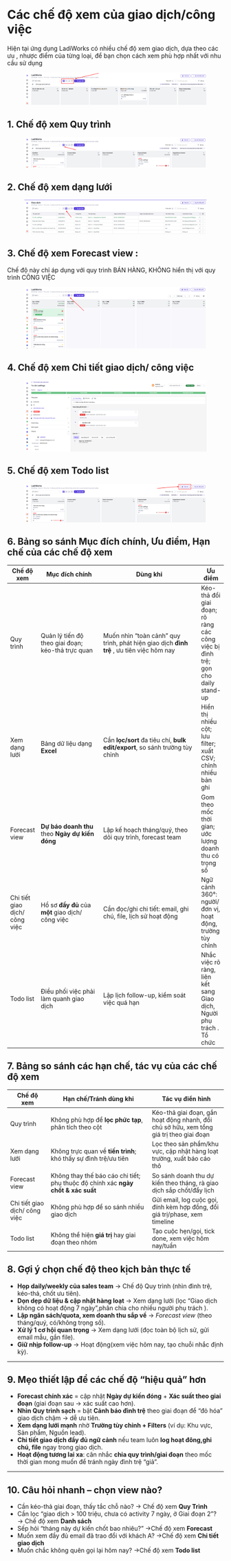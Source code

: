 # Các chế độ xem của giao dịch/công việc

Hiện tại ứng dụng LadiWorks có nhiều chế độ xem giao dịch, dựa theo các ưu , nhược điểm của từng loại, để bạn chọn cách xem phù hợp nhất với nhu cầu sử dụng

<figure><img src="../.gitbook/assets/image (1476).png" alt=""><figcaption></figcaption></figure>

## 1. Chế độ xem **Quy trình**&#x20;

<figure><img src="../.gitbook/assets/image (1) (1) (1) (1).png" alt=""><figcaption></figcaption></figure>

## 2. Chế độ xem dạng lưới&#x20;

<figure><img src="../.gitbook/assets/image (2) (1) (1).png" alt=""><figcaption></figcaption></figure>

## 3. Chế độ xem Forecast view :&#x20;

Chế độ này chỉ áp dụng với quy trình BÁN HÀNG, KHÔNG hiển thị với quy trình CÔNG VIỆC

<figure><img src="../.gitbook/assets/image (3) (1).png" alt=""><figcaption></figcaption></figure>

## 4. Chế độ xem Chi tiết giao dịch/ công việc

<figure><img src="../.gitbook/assets/image (4) (1).png" alt=""><figcaption></figcaption></figure>

## 5. Chế độ xem Todo list &#x20;

<figure><img src="../.gitbook/assets/image (5) (1).png" alt=""><figcaption></figcaption></figure>

## 6. Bảng so sánh Mục đích chính, Ưu điểm, Hạn chế của các chế độ xem

<table><thead><tr><th>Chế độ xem </th><th width="159.111083984375">Mục đích chính</th><th width="255.7777099609375">Dùng khi </th><th>Ưu điểm</th></tr></thead><tbody><tr><td>Quy trình</td><td>Quản lý tiến độ theo giai đoạn; kéo-thả trực quan</td><td>Muốn nhìn “toàn cảnh” quy trình, phát hiện giao dịch <strong>đình trệ</strong> , ưu tiên việc hôm nay</td><td>Kéo-thả đổi giai đoạn; rõ ràng các công việc bị đình trệ; gọn cho daily stand-up</td></tr><tr><td>Xem dạng lưới </td><td>Bảng dữ liệu dạng <strong>Excel</strong></td><td>Cần <strong>lọc/sort</strong> đa tiêu chí, <strong>bulk edit/export</strong>, so sánh trường tùy chỉnh</td><td>Hiển thị nhiều cột; lưu filter; xuất CSV; chỉnh nhiều bản ghi</td></tr><tr><td>Forecast view</td><td><strong>Dự báo doanh thu</strong> theo <strong>Ngày dự kiến đóng</strong> </td><td>Lập kế hoạch tháng/quý, theo dõi quy trình, forecast team</td><td>Gom theo mốc thời gian; ước lượng doanh thu có trọng số</td></tr><tr><td>Chi tiết giao dịch/ công việc </td><td>Hồ sơ <strong>đầy đủ</strong> của <strong>một</strong> giao dịch/ công việc </td><td>Cần đọc/ghi chi tiết: email, ghi chú, file, lịch sử hoạt động</td><td>Ngữ cảnh 360°: người/đơn vị, hoạt động, trường tùy chỉnh</td></tr><tr><td>Todo list  </td><td>Điều phối việc phải làm quanh giao dịch</td><td>Lập lịch follow-up, kiểm soát việc quá hạn</td><td> Nhắc việc rõ ràng, liên kết sang Giao dịch, Người phụ trách . Tổ chức</td></tr></tbody></table>

## 7. Bảng so sánh các hạn chế, tác vụ của các chế độ xem&#x20;

<table><thead><tr><th>Chế độ xem</th><th width="221.4444580078125">Hạn chế/Tránh dùng khi</th><th>Tác vụ điển hình</th></tr></thead><tbody><tr><td>Quy trình</td><td>Không phù hợp để <strong>lọc phức tạp</strong>, phân tích theo cột</td><td>Kéo-thả giai đoạn, gắn hoạt động nhanh, đổi chủ sở hữu, xem tổng giá trị theo giai đoạn</td></tr><tr><td>Xem dạng lưới </td><td>Không trực quan về <strong>tiến trình</strong>; khó thấy sự đình trệ/ưu tiên</td><td>Lọc theo sản phẩm/khu vực, cập nhật hàng loạt trường, xuất báo cáo thô</td></tr><tr><td>Forecast view</td><td>Không thay thế báo cáo chi tiết; phụ thuộc độ chính xác <strong>ngày chốt &#x26; xác suất</strong></td><td>So sánh doanh thu dự kiến theo tháng, rà giao dịch sắp chốt/đẩy lịch</td></tr><tr><td>Chi tiết giao dịch/ công việc </td><td>Không phù hợp để so sánh nhiều giao dịch</td><td>Gửi email, log cuộc gọi, đính kèm hợp đồng, đổi giá trị/phase, xem timeline</td></tr><tr><td>Todo list  </td><td>Không thể hiện <strong>giá trị</strong> hay giai đoạn theo nhóm</td><td>Tạo cuộc hẹn/gọi, tick done, xem việc hôm nay/tuần</td></tr></tbody></table>

## 8. Gợi ý chọn chế độ theo kịch bản thực tế

* **Họp daily/weekly của sales team** → Chế độ Quy trình  (nhìn đình trệ, kéo-thả, chốt ưu tiên).
* **Dọn dẹp dữ liệu & cập nhật hàng loạt** → Xem dạng lưới (lọc “Giao dịch không có hoạt động 7 ngày”,phân chia cho nhiều người phụ trách ).
* **Lập ngân sách/quota, xem doanh thu sắp về** → _Forecast view_ (theo tháng/quý, có/không trọng số).
* **Xử lý 1 cơ hội quan trọng** → Xem dạng lưới (đọc toàn bộ lịch sử, gửi email mẫu, gắn file).
* **Giữ nhịp follow-up** → Hoạt động(xem việc hôm nay, tạo chuỗi nhắc định kỳ).

***

## 9. Mẹo thiết lập để các chế độ “hiệu quả” hơn

* **Forecast chính xác** = cập nhật **Ngày dự kiến đóng** + **Xác suất theo giai đoạn** (giai đoạn sau → xác suất cao hơn).
* **Nhìn Quy trình sạch** = bật **Cảnh báo đình trệ** theo giai đoạn để “đỏ hóa” giao dịch chậm → dễ ưu tiên.
* **Xem dạng lưới mạnh** nhờ **Trường tùy chỉnh + Filters** (ví dụ: Khu vực, Sản phẩm, Nguồn lead).
* **Chi tiết giao dịch đầy đủ ngữ cảnh** nếu team luôn **log hoạt đông,ghi chú, file** ngay trong giao dịch.
* **Hoạt động tương lai xa**: cân nhắc **chia quy trình/giai đoạn** theo mốc thời gian mong muốn để tránh ngày đình trệ “giả”.

***

## 10. Câu hỏi nhanh – chọn view nào?

* Cần kéo-thả giai đoạn, thấy tắc chỗ nào? → Chế độ xem **Quy Trình**
* Cần lọc “giao dịch > 100 triệu, chưa có activity 7 ngày, ở Giai đoạn 2”? → Chế độ xem **Danh sách**
* Sếp hỏi “tháng này dự kiến chốt bao nhiêu?” →Chế độ xem   **Forecast**
* Muốn xem đầy đủ email đã trao đổi với khách A? →Chế độ xem  **Chi tiết giao dịch**
* Muốn chắc không quên gọi lại hôm nay? →Chế độ xem  **Todo list** &#x20;
